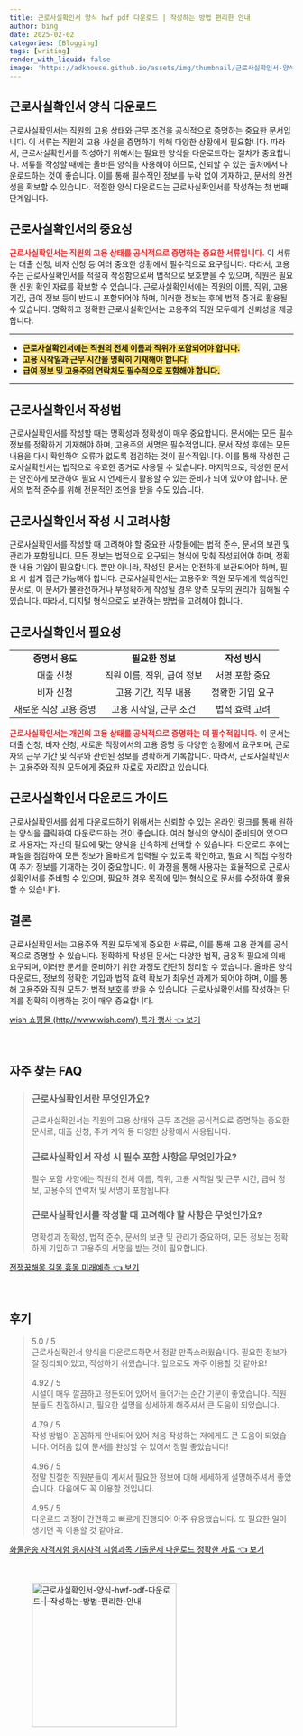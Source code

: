 ```yaml
---
title: 근로사실확인서 양식 hwf pdf 다운로드 | 작성하는 방법 편리한 안내
author: bing
date: 2025-02-02
categories: [Blogging]
tags: [writing]
render_with_liquid: false
image: 'https://adkhouse.github.io/assets/img/thumbnail/근로사실확인서-양식-hwf-pdf-다운로드-|-작성하는-방법-편리한-안내.webp'
---
```



<h2 id='근로사실확인서_양식_다운로드'>근로사실확인서 양식 다운로드</h2>

<p>근로사실확인서는 직원의 고용 상태와 근무 조건을 공식적으로 증명하는 중요한 문서입니다. 이 서류는 직원의 고용 사실을 증명하기 위해 다양한 상황에서 필요합니다. 따라서, 근로사실확인서를 작성하기 위해서는 필요한 양식을 다운로드하는 절차가 중요합니다. 서류를 작성할 때에는 올바른 양식을 사용해야 하므로, 신뢰할 수 있는 출처에서 다운로드하는 것이 좋습니다. 이를 통해 필수적인 정보를 누락 없이 기재하고, 문서의 완전성을 확보할 수 있습니다. 적절한 양식 다운로드는 근로사실확인서를 작성하는 첫 번째 단계입니다.</p>

<h2 id='근로사실확인서의_중요성'>근로사실확인서의 중요성</h2>

<p><b><span style="color: #ee2323;">근로사실확인서는 직원의 고용 상태를 공식적으로 증명하는 중요한 서류입니다.</span></b> 이 서류는 대출 신청, 비자 신청 등 여러 중요한 상황에서 필수적으로 요구됩니다. 따라서, 고용주는 근로사실확인서를 적절히 작성함으로써 법적으로 보호받을 수 있으며, 직원은 필요한 신원 확인 자료를 확보할 수 있습니다. 근로사실확인서에는 직원의 이름, 직위, 고용 기간, 급여 정보 등이 반드시 포함되어야 하며, 이러한 정보는 후에 법적 증거로 활용될 수 있습니다. 명확하고 정확한 근로사실확인서는 고용주와 직원 모두에게 신뢰성을 제공합니다. </p>

<hr />

<ul>
    <li><b><span style="background-color: #ffe066;">근로사실확인서에는 직원의 전체 이름과 직위가 포함되어야 합니다.</span></b></li>
    <li><b><span style="background-color: #ffe066;">고용 시작일과 근무 시간을 명확히 기재해야 합니다.</span></b></li>
    <li><b><span style="background-color: #ffe066;">급여 정보 및 고용주의 연락처도 필수적으로 포함해야 합니다.</span></b></li>
</ul>

<hr />

<h2 id='근로사실확인서_작성법'>근로사실확인서 작성법</h2>

<p>근로사실확인서를 작성할 때는 명확성과 정확성이 매우 중요합니다. 문서에는 모든 필수 정보를 정확하게 기재해야 하며, 고용주의 서명은 필수적입니다. 문서 작성 후에는 모든 내용을 다시 확인하여 오류가 없도록 점검하는 것이 필수적입니다. 이를 통해 작성한 근로사실확인서는 법적으로 유효한 증거로 사용될 수 있습니다. 마지막으로, 작성한 문서는 안전하게 보관하여 필요 시 언제든지 활용할 수 있는 준비가 되어 있어야 합니다. 문서의 법적 준수를 위해 전문적인 조언을 받을 수도 있습니다.</p>

<h2 id='근로사실확인서_작성시_고려사항'>근로사실확인서 작성 시 고려사항</h2>

<p>근로사실확인서를 작성할 때 고려해야 할 중요한 사항들에는 법적 준수, 문서의 보관 및 관리가 포함됩니다. 모든 정보는 법적으로 요구되는 형식에 맞춰 작성되어야 하며, 정확한 내용 기입이 필요합니다. 뿐만 아니라, 작성된 문서는 안전하게 보관되어야 하며, 필요 시 쉽게 접근 가능해야 합니다. 근로사실확인서는 고용주와 직원 모두에게 핵심적인 문서로, 이 문서가 불완전하거나 부정확하게 작성될 경우 양측 모두의 권리가 침해될 수 있습니다. 따라서, 디지털 형식으로도 보관하는 방법을 고려해야 합니다.</p>

<h2 id='근로사실확인서_필요성'>근로사실확인서 필요성</h2>

<table>
    <tr>
        <td style="text-align: center; height: 17px;"><b>증명서 용도</b></td>
        <td style="text-align: center; height: 17px;"><b>필요한 정보</b></td>
        <td style="text-align: center; height: 17px;"><b>작성 방식</b></td>
    </tr>
    <tr>
        <td style="text-align: center; height: 17px;">대출 신청</td>
        <td style="text-align: center; height: 17px;">직원 이름, 직위, 급여 정보</td>
        <td style="text-align: center; height: 17px;">서명 포함 중요</td>
    </tr>
    <tr>
        <td style="text-align: center; height: 17px;">비자 신청</td>
        <td style="text-align: center; height: 17px;">고용 기간, 직무 내용</td>
        <td style="text-align: center; height: 17px;">정확한 기입 요구</td>
    </tr>
    <tr>
        <td style="text-align: center; height: 17px;">새로운 직장 고용 증명</td>
        <td style="text-align: center; height: 17px;">고용 시작일, 근무 조건</td>
        <td style="text-align: center; height: 17px;">법적 효력 고려</td>
    </tr>
</table>

<p><b><span style="color: #ee2323;">근로사실확인서는 개인의 고용 상태를 공식적으로 증명하는 데 필수적입니다.</span></b> 이 문서는 대출 신청, 비자 신청, 새로운 직장에서의 고용 증명 등 다양한 상황에서 요구되며, 근로자의 근무 기간 및 직무와 관련된 정보를 명확하게 기록합니다. 따라서, 근로사실확인서는 고용주와 직원 모두에게 중요한 자료로 자리잡고 있습니다.</p>

<h2 id='근로사실확인서_다운로드_가이드'>근로사실확인서 다운로드 가이드</h2>

<p>근로사실확인서를 쉽게 다운로드하기 위해서는 신뢰할 수 있는 온라인 링크를 통해 원하는 양식을 클릭하여 다운로드하는 것이 좋습니다. 여러 형식의 양식이 준비되어 있으므로 사용자는 자신의 필요에 맞는 양식을 신속하게 선택할 수 있습니다. 다운로드 후에는 파일을 점검하여 모든 정보가 올바르게 입력될 수 있도록 확인하고, 필요 시 직접 수정하여 추가 정보를 기재하는 것이 중요합니다. 이 과정을 통해 사용자는 효율적으로 근로사실확인서를 준비할 수 있으며, 필요한 경우 목적에 맞는 형식으로 문서를 수정하여 활용할 수 있습니다.</p>

<h2 id='결론'>결론</h2>

<p>근로사실확인서는 고용주와 직원 모두에게 중요한 서류로, 이를 통해 고용 관계를 공식적으로 증명할 수 있습니다. 정확하게 작성된 문서는 다양한 법적, 금융적 필요에 의해 요구되며, 이러한 문서를 준비하기 위한 과정도 간단히 정리할 수 있습니다. 올바른 양식 다운로드, 정보의 정확한 기입과 법적 효력 확보가 최우선 과제가 되어야 하며, 이를 통해 고용주와 직원 모두가 법적 보호를 받을 수 있습니다. 근로사실확인서를 작성하는 단계를 정확히 이행하는 것이 매우 중요합니다.</p>


<p><a class="click-button" title="wish 쇼핑몰 (http//www.wish.com/) 특가 행사" href="https://adkhouse.github.io/posts/wish-%EC%87%BC%ED%95%91%EB%AA%B0-(httpwww.wish.com)-%ED%8A%B9%EA%B0%80-%ED%96%89%EC%82%AC/" rel="dofollow">wish 쇼핑몰 (http//www.wish.com/) 특가 행사 👈 보기</a></p><br>
<h2 id='자주_찾는_FAQ'>자주 찾는 FAQ</h2>
<div itemscope="" itemtype="https://schema.org/FAQPage"> 
<blockquote> 
<div itemscope="" itemprop="mainEntity" itemtype="https://schema.org/Question"> 
<h3 itemprop="name">근로사실확인서란 무엇인가요?</h3> 
<div itemscope="" itemprop="acceptedAnswer" itemtype="https://schema.org/Answer"> 
<span itemprop="text"> 
<p>근로사실확인서는 직원의 고용 상태와 근무 조건을 공식적으로 증명하는 중요한 문서로, 대출 신청, 주거 계약 등 다양한 상황에서 사용됩니다.</p> 
</span> 
</div> 
</div> 

<div itemscope="" itemprop="mainEntity" itemtype="https://schema.org/Question"> 
<h3 itemprop="name">근로사실확인서 작성 시 필수 포함 사항은 무엇인가요?</h3> 
<div itemscope="" itemprop="acceptedAnswer" itemtype="https://schema.org/Answer"> 
<span itemprop="text"> 
<p>필수 포함 사항에는 직원의 전체 이름, 직위, 고용 시작일 및 근무 시간, 급여 정보, 고용주의 연락처 및 서명이 포함됩니다.</p> 
</span> 
</div> 
</div> 

<div itemscope="" itemprop="mainEntity" itemtype="https://schema.org/Question"> 
<h3 itemprop="name">근로사실확인서를 작성할 때 고려해야 할 사항은 무엇인가요?</h3> 
<div itemscope="" itemprop="acceptedAnswer" itemtype="https://schema.org/Answer"> 
<span itemprop="text"> 
<p>명확성과 정확성, 법적 준수, 문서의 보관 및 관리가 중요하며, 모든 정보는 정확하게 기입하고 고용주의 서명을 받는 것이 필요합니다.</p> 
</span> 
</div> 
</div> 
</blockquote> 
</div>
<p><a class="click-button" title="전쟁꿈해몽 길몽 흉몽 미래예측" href="https://adkhouse.github.io/posts/%EC%A0%84%EC%9F%81%EA%BF%88%ED%95%B4%EB%AA%BD-%EA%B8%B8%EB%AA%BD-%ED%9D%89%EB%AA%BD-%EB%AF%B8%EB%9E%98%EC%98%88%EC%B8%A1/" rel="dofollow">전쟁꿈해몽 길몽 흉몽 미래예측 👈 보기</a></p><br>
<h2 id='후기'>후기</h2>
<div itemscope itemtype="https://schema.org/Product">
  <blockquote>
  <div itemprop="review" itemscope itemtype="https://schema.org/Review">
      <div itemprop="reviewRating" itemscope itemtype="https://schema.org/Rating"> <span itemprop="ratingValue">5.0</span> / <span itemprop="bestRating">5</span> </div>
      <span itemprop="reviewBody">근로사실확인서 양식을 다운로드하면서 정말 만족스러웠습니다. 필요한 정보가 잘 정리되어있고, 작성하기 쉬웠습니다. 앞으로도 자주 이용할 것 같아요!</span>
  </div>
  <br>
  <div itemprop="review" itemscope itemtype="https://schema.org/Review">
      <div itemprop="reviewRating" itemscope itemtype="https://schema.org/Rating"> <span itemprop="ratingValue">4.92</span> / <span itemprop="bestRating">5</span> </div>
      <span itemprop="reviewBody">시설이 매우 깔끔하고 정돈되어 있어서 들어가는 순간 기분이 좋았습니다. 직원분들도 친절하시고, 필요한 설명을 상세하게 해주셔서 큰 도움이 되었습니다.</span>
  </div>
  <br>
  <div itemprop="review" itemscope itemtype="https://schema.org/Review">
      <div itemprop="reviewRating" itemscope itemtype="https://schema.org/Rating"> <span itemprop="ratingValue">4.79</span> / <span itemprop="bestRating">5</span> </div>
      <span itemprop="reviewBody">작성 방법이 꼼꼼하게 안내되어 있어 처음 작성하는 저에게도 큰 도움이 되었습니다. 어려움 없이 문서를 완성할 수 있어서 정말 좋았습니다!</span>
  </div>
  <br>
  <div itemprop="review" itemscope itemtype="https://schema.org/Review">
      <div itemprop="reviewRating" itemscope itemtype="https://schema.org/Rating"> <span itemprop="ratingValue">4.96</span> / <span itemprop="bestRating">5</span> </div>
      <span itemprop="reviewBody">정말 친절한 직원분들이 계셔서 필요한 정보에 대해 세세하게 설명해주셔서 좋았습니다. 다음에도 꼭 이용할 것입니다.</span>
  </div>
  <br>
  <div itemprop="review" itemscope itemtype="https://schema.org/Review">
      <div itemprop="reviewRating" itemscope itemtype="https://schema.org/Rating"> <span itemprop="ratingValue">4.95</span> / <span itemprop="bestRating">5</span> </div>
      <span itemprop="reviewBody">다운로드 과정이 간편하고 빠르게 진행되어 아주 유용했습니다. 또 필요한 일이 생기면 꼭 이용할 것 같아요.</span>
  </div>
  </blockquote>
</div>
<p><a class="click-button" title="화물운송 자격시험 응시자격 시험과목 기출문제 다운로드 정확한 자료" href="https://adkhouse.github.io/posts/%ED%99%94%EB%AC%BC%EC%9A%B4%EC%86%A1-%EC%9E%90%EA%B2%A9%EC%8B%9C%ED%97%98-%EC%9D%91%EC%8B%9C%EC%9E%90%EA%B2%A9-%EC%8B%9C%ED%97%98%EA%B3%BC%EB%AA%A9-%EA%B8%B0%EC%B6%9C%EB%AC%B8%EC%A0%9C-%EB%8B%A4%EC%9A%B4%EB%A1%9C%EB%93%9C-%EC%A0%95%ED%99%95%ED%95%9C-%EC%9E%90%EB%A3%8C/" rel="dofollow">화물운송 자격시험 응시자격 시험과목 기출문제 다운로드 정확한 자료 👈 보기</a></p><br>
<figure class="image"><img src="https://adkhouse.github.io/assets/img/thumbnail/근로사실확인서-양식-hwf-pdf-다운로드-|-작성하는-방법-편리한-안내.webp" alt="근로사실확인서-양식-hwf-pdf-다운로드-|-작성하는-방법-편리한-안내" width="256" height="256"></figure>